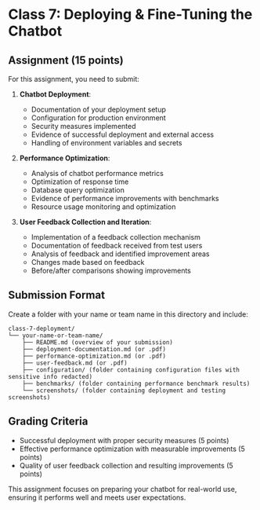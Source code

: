 # Class 7: Deploying & Fine-Tuning the Chatbot

## Assignment (15 points)

For this assignment, you need to submit:

1. **Chatbot Deployment**:
   - Documentation of your deployment setup
   - Configuration for production environment
   - Security measures implemented
   - Evidence of successful deployment and external access
   - Handling of environment variables and secrets

2. **Performance Optimization**:
   - Analysis of chatbot performance metrics
   - Optimization of response time
   - Database query optimization
   - Evidence of performance improvements with benchmarks
   - Resource usage monitoring and optimization

3. **User Feedback Collection and Iteration**:
   - Implementation of a feedback collection mechanism
   - Documentation of feedback received from test users
   - Analysis of feedback and identified improvement areas
   - Changes made based on feedback
   - Before/after comparisons showing improvements

## Submission Format

Create a folder with your name or team name in this directory and include:

```
class-7-deployment/
└── your-name-or-team-name/
    ├── README.md (overview of your submission)
    ├── deployment-documentation.md (or .pdf)
    ├── performance-optimization.md (or .pdf)
    ├── user-feedback.md (or .pdf)
    ├── configuration/ (folder containing configuration files with sensitive info redacted)
    ├── benchmarks/ (folder containing performance benchmark results)
    └── screenshots/ (folder containing deployment and testing screenshots)
```

## Grading Criteria

- Successful deployment with proper security measures (5 points)
- Effective performance optimization with measurable improvements (5 points)
- Quality of user feedback collection and resulting improvements (5 points)

This assignment focuses on preparing your chatbot for real-world use, ensuring it performs well and meets user expectations.
